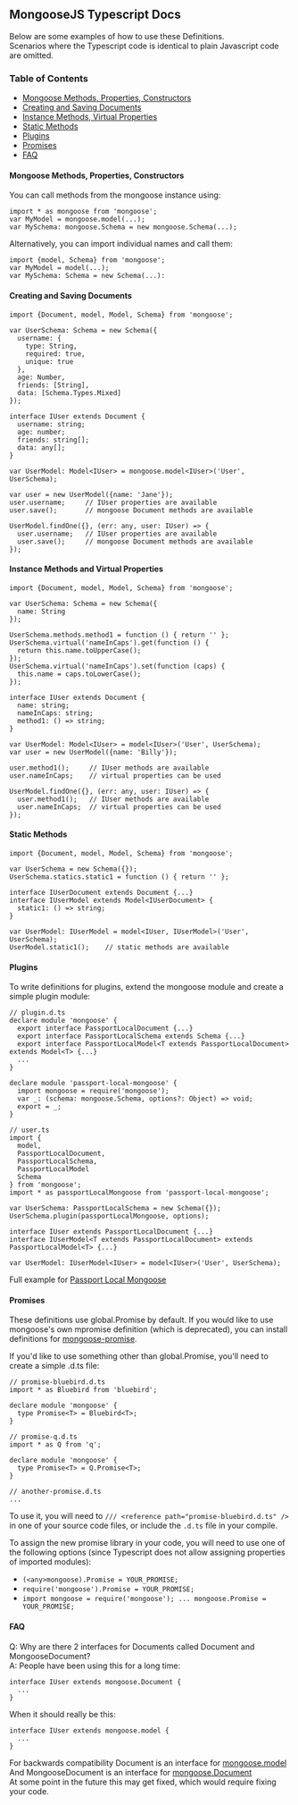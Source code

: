 ## MongooseJS Typescript Docs
Below are some examples of how to use these Definitions.<br>
Scenarios where the Typescript code is identical to plain Javascript code are omitted.

### Table of Contents
* [Mongoose Methods, Properties, Constructors](#mongoose-methods-properties-constructors)
* [Creating and Saving Documents](#creating-and-saving-documents)
* [Instance Methods, Virtual Properties](#instance-methods-and-virtual-properties)
* [Static Methods](#static-methods)
* [Plugins](#plugins)
* [Promises](#promises)
* [FAQ](#faq)

#### Mongoose Methods, Properties, Constructors
You can call methods from the mongoose instance using:
```
import * as mongoose from 'mongoose';
var MyModel = mongoose.model(...);
var MySchema: mongoose.Schema = new mongoose.Schema(...);
```

Alternatively, you can import individual names and call them:
```
import {model, Schema} from 'mongoose';
var MyModel = model(...);
var MySchema: Schema = new Schema(...):
```


#### Creating and Saving Documents
```
import {Document, model, Model, Schema} from 'mongoose';

var UserSchema: Schema = new Schema({
  username: {
    type: String,
    required: true,
    unique: true
  },
  age: Number,
  friends: [String],
  data: [Schema.Types.Mixed]
});

interface IUser extends Document {
  username: string;
  age: number;
  friends: string[];
  data: any[];
}

var UserModel: Model<IUser> = mongoose.model<IUser>('User', UserSchema);

var user = new UserModel({name: 'Jane'});
user.username;     // IUser properties are available
user.save();       // mongoose Document methods are available

UserModel.findOne({}, (err: any, user: IUser) => {
  user.username;   // IUser properties are available
  user.save();     // mongoose Document methods are available
});
```

#### Instance Methods and Virtual Properties
```
import {Document, model, Model, Schema} from 'mongoose';

var UserSchema: Schema = new Schema({
  name: String
});

UserSchema.methods.method1 = function () { return '' };
UserSchema.virtual('nameInCaps').get(function () {
  return this.name.toUpperCase();
});
UserSchema.virtual('nameInCaps').set(function (caps) {
  this.name = caps.toLowerCase();
});

interface IUser extends Document {
  name: string;
  nameInCaps: string;
  method1: () => string;
}

var UserModel: Model<IUser> = model<IUser>('User', UserSchema);
var user = new UserModel({name: 'Billy'});

user.method1();     // IUser methods are available
user.nameInCaps;    // virtual properties can be used

UserModel.findOne({}, (err: any, user: IUser) => {
  user.method1();   // IUser methods are available
  user.nameInCaps;  // virtual properties can be used
});
```

#### Static Methods
```
import {Document, model, Model, Schema} from 'mongoose';

var UserSchema = new Schema({});
UserSchema.statics.static1 = function () { return '' };

interface IUserDocument extends Document {...}
interface IUserModel extends Model<IUserDocument> {
  static1: () => string;
}

var UserModel: IUserModel = model<IUser, IUserModel>('User', UserSchema);
UserModel.static1();    // static methods are available
```

#### Plugins
To write definitions for plugins, extend the mongoose module and create a simple plugin module:
```
// plugin.d.ts
declare module 'mongoose' {
  export interface PassportLocalDocument {...}
  export interface PassportLocalSchema extends Schema {...}
  export interface PassportLocalModel<T extends PassportLocalDocument> extends Model<T> {...}
  ...
}

declare module 'passport-local-mongoose' {
  import mongoose = require('mongoose');
  var _: (schema: mongoose.Schema, options?: Object) => void;
  export = _;
}

// user.ts
import {
  model,
  PassportLocalDocument,
  PassportLocalSchema,
  PassportLocalModel
  Schema
} from 'mongoose';
import * as passportLocalMongoose from 'passport-local-mongoose';

var UserSchema: PassportLocalSchema = new Schema({});
UserSchema.plugin(passportLocalMongoose, options);

interface IUser extends PassportLocalDocument {...}
interface IUserModel<T extends PassportLocalDocument> extends PassportLocalModel<T> {...}

var UserModel: IUserModel<IUser> = model<IUser>('User', UserSchema);
```
Full example for [Passport Local Mongoose](https://github.com/DefinitelyTyped/DefinitelyTyped/blob/master/passport-local-mongoose/passport-local-mongoose.d.ts)

#### Promises
These definitions use global.Promise by default. If you would like to use mongoose's own mpromise
definition (which is deprecated), you can install definitions for [mongoose-promise](https://github.com/DefinitelyTyped/DefinitelyTyped/tree/master/mongoose-promise).

If you'd like to use something other than global.Promise, you'll need to create a simple .d.ts file:
```
// promise-bluebird.d.ts
import * as Bluebird from 'bluebird';

declare module 'mongoose' {
  type Promise<T> = Bluebird<T>;
}

// promise-q.d.ts
import * as Q from 'q';

declare module 'mongoose' {
  type Promise<T> = Q.Promise<T>;
}

// another-promise.d.ts
...
```
To use it, you will need to `/// <reference path="promise-bluebird.d.ts" />` in one of your source code files,
or include the `.d.ts` file in your compile.

To assign the new promise library in your code, you will need to use one of the following options (since
Typescript does not allow assigning properties of imported modules):

* `(<any>mongoose).Promise = YOUR_PROMISE;`
* `require('mongoose').Promise = YOUR_PROMISE;`
* `import mongoose = require('mongoose'); ... mongoose.Promise = YOUR_PROMISE;`

#### FAQ
Q: Why are there 2 interfaces for Documents called Document and MongooseDocument?<br>
A: People have been using this for a long time:
```
interface IUser extends mongoose.Document {
  ...
}
```
When it should really be this:
```
interface IUser extends mongoose.model {
  ...
}
```
For backwards compatibility Document is an interface for [mongoose.model](https://github.com/Automattic/mongoose/blob/master/lib/model.js#L3162)<br>
And MongooseDocument is an interface for [mongoose.Document](https://github.com/Automattic/mongoose/blob/master/lib/model.js#L3162)<br>
At some point in the future this may get fixed, which would require fixing your code.